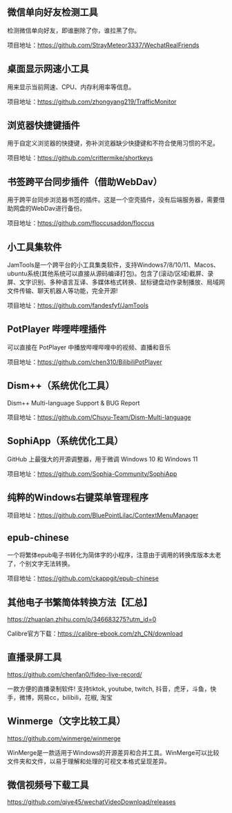 ## 微信单向好友检测工具

检测微信单向好友，即谁删除了你，谁拉黑了你。

项目地址：https://github.com/StrayMeteor3337/WechatRealFriends

## 桌面显示网速小工具

用来显示当前网速、CPU、内存利用率等信息。

项目地址：https://github.com/zhongyang219/TrafficMonitor

## 浏览器快捷键插件

用于自定义浏览器的快捷键，弥补浏览器缺少快捷键和不符合使用习惯的不足。

项目地址：https://github.com/crittermike/shortkeys

## 书签跨平台同步插件（借助WebDav）

用于跨平台同步浏览器书签的插件。这是一个空壳插件，没有后端服务器，需要借助网盘的WebDav进行备份。

项目地址：https://github.com/floccusaddon/floccus

## 小工具集软件

JamTools是一个跨平台的小工具集类软件，支持Windows7/8/10/11、Macos、ubuntu系统(其他系统可以直接从源码编译打包)。包含了(滚动/区域)截屏、录屏、文字识别、多种语言互译、多媒体格式转换、鼠标键盘动作录制播放、局域网文件传输、聊天机器人等功能，完全开源!

项目地址：https://github.com/fandesfyf/JamTools

## PotPlayer 哔哩哔哩插件

可以直接在 PotPlayer 中播放哔哩哔哩中的视频、直播和音乐

项目地址：https://github.com/chen310/BilibiliPotPlayer

## Dism++（系统优化工具）

Dism++ Multi-language Support & BUG Report

项目地址：https://github.com/Chuyu-Team/Dism-Multi-language

## SophiApp（系统优化工具）

 GitHub 上最强大的开源调整器，用于微调 Windows 10 和 Windows 11

项目地址：https://github.com/Sophia-Community/SophiApp

## 纯粹的Windows右键菜单管理程序

项目地址：https://github.com/BluePointLilac/ContextMenuManager

## epub-chinese

一个将繁体epub电子书转化为简体字的小程序，注意由于调用的转换库版本太老了，个别文字无法转换。

项目地址：https://github.com/ckappgit/epub-chinese

## 其他电子书繁简体转换方法【汇总】

https://zhuanlan.zhihu.com/p/346683275?utm_id=0

Calibre官方下载：https://calibre-ebook.com/zh_CN/download


## 直播录屏工具
https://github.com/chenfan0/fideo-live-record/

一款方便的直播录制软件! 支持tiktok, youtube, twitch, 抖音，虎牙，斗鱼，快手，微博，网易cc，bilibili，花椒, 淘宝

## Winmerge（文字比较工具）

https://github.com/winmerge/winmerge

WinMerge是一款适用于Windows的开源差异和合并工具。WinMerge可以比较文件夹和文件，以易于理解和处理的可视文本格式呈现差异。

## 微信视频号下载工具

https://github.com/qiye45/wechatVideoDownload/releases